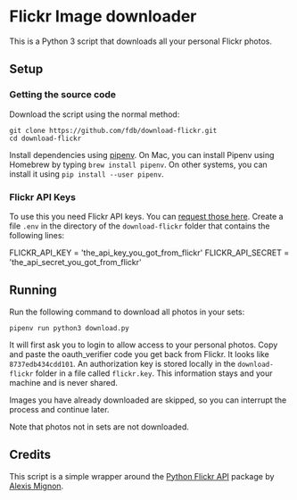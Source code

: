 # Flickr Image downloader

This is a Python 3 script that downloads all your personal Flickr photos.

## Setup

### Getting the source code
Download the script using the normal method:

```
git clone https://github.com/fdb/download-flickr.git
cd download-flickr
```

Install dependencies using [pipenv](https://pipenv.readthedocs.io/en/latest/). On Mac, you can install Pipenv using Homebrew by typing `brew install pipenv`. On other systems, you can install it using `pip install --user pipenv`.

### Flickr API Keys

To use this you need Flickr API keys. You can [request those here](https://www.flickr.com/services/apps/create/).
Create a file `.env` in the directory of the `download-flickr` folder that contains the following lines:

FLICKR_API_KEY = 'the_api_key_you_got_from_flickr'
FLICKR_API_SECRET = 'the_api_secret_you_got_from_flickr'

## Running
Run the following command to download all photos in your sets:

```
pipenv run python3 download.py
```

It will first ask you to login to allow access to your personal photos. Copy and paste the oauth_verifier code you get back from Flickr. It looks like `8737edb434cdd101`. An authorization key is stored locally in the `download-flickr` folder in a file called `flickr.key`. This information stays and your machine and is never shared.

Images you have already downloaded are skipped, so you can interrupt the process and continue later.

Note that photos not in sets are not downloaded.

## Credits

This script is a simple wrapper around the [Python Flickr API](https://github.com/alexis-mignon/python-flickr-api) package by [Alexis Mignon](https://github.com/alexis-mignon).
